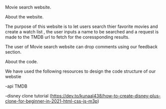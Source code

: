 Movie search website.


About the website.

The purpose of this website is to let users search thier favorite movies and create a watch list , the user inputs a name to be searched and a request is made to the 
TMDB url to fetch for the coressponding results. 

The user of Movie search website can drop comments using our feedback section.

About the code.

We have used the following resources to design the code structure of our webstie 

-api TMDB

-disney clone tutorial (https://dev.to/kunaal438/how-to-create-disney-plus-clone-for-beginner-in-2021-html-css-js-m3p)
